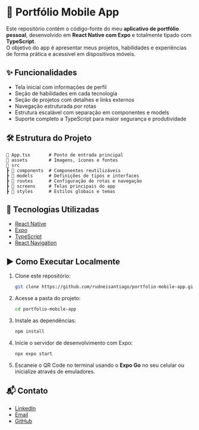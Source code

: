 # 📱 Portfólio Mobile App

Este repositório contém o código-fonte do meu **aplicativo de portfólio pessoal**, desenvolvido em **React Native com Expo** e totalmente tipado com **TypeScript**.  
O objetivo do app é apresentar meus projetos, habilidades e experiências de forma prática e acessível em dispositivos móveis.

## ✨ Funcionalidades

- Tela inicial com informações de perfil
- Seção de habilidades em cada tecnologia
- Seção de projetos com detalhes e links externos
- Navegação estruturada por rotas
- Estrutura escalável com separação em componentes e models
- Suporte completo a TypeScript para maior segurança e produtividade

## 🛠️ Estrutura do Projeto

```
📜 App.tsx       # Ponto de entrada principal
📂 assets        # Imagens, ícones e fontes
📂 src
┣ 📂 components  # Componentes reutilizáveis
┣ 📂 models      # Definições de tipos e interfaces
┣ 📂 routes      # Configuração de rotas e navegação
┣ 📂 screens     # Telas principais do app
┣ 📂 styles      # Estilos globais e temas
```

## 🚀 Tecnologias Utilizadas

- [React Native](https://reactnative.dev/)
- [Expo](https://expo.dev/)
- [TypeScript](https://www.typescriptlang.org/)
- [React Navigation](https://reactnavigation.org/)

## ▶️ Como Executar Localmente

1. Clone este repositório:

   ```bash
   git clone https://github.com/rudneisantiago/portfolio-mobile-app.git
   ```

2. Acesse a pasta do projeto:

   ```bash
   cd portfolio-mobile-app
   ```

3. Instale as dependências:

   ```bash
   npm install
   ```

4. Inicie o servidor de desenvolvimento com Expo:

   ```bash
   npx expo start
   ```

5. Escaneie o QR Code no terminal usando o **Expo Go** no seu celular ou inicialize através de emuladores.

## 📬 Contato

- [LinkedIn](https://linkedin.com/in/rudneisantiago)
- [Email](mailto:rudnei.santiago@gmail.com)
- [GitHub](https://github.com/rudneisantiago)
